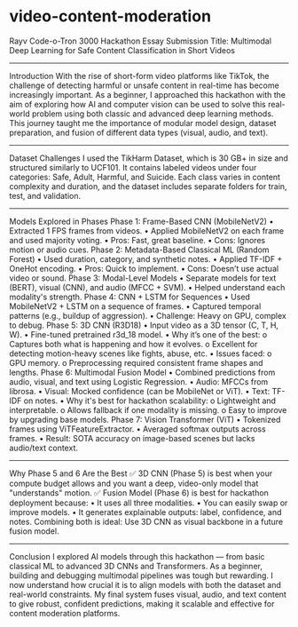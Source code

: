 # video-content-moderation

Rayv Code-o-Tron 3000 Hackathon Essay Submission
Title: Multimodal Deep Learning for Safe Content Classification in Short Videos
________________________________________
Introduction
With the rise of short-form video platforms like TikTok, the challenge of detecting harmful or unsafe content in real-time has become increasingly important. As a beginner, I approached this hackathon with the aim of exploring how AI and computer vision can be used to solve this real-world problem using both classic and advanced deep learning methods. This journey taught me the importance of modular model design, dataset preparation, and fusion of different data types (visual, audio, and text).
________________________________________
Dataset Challenges
I used the TikHarm Dataset, which is 30 GB+ in size and structured similarly to UCF101. It contains labeled videos under four categories: Safe, Adult, Harmful, and Suicide. Each class varies in content complexity and duration, and the dataset includes separate folders for train, test, and validation.
________________________________________
Models Explored in Phases
Phase 1: Frame-Based CNN (MobileNetV2)
•	Extracted 1 FPS frames from videos.
•	Applied MobileNetV2 on each frame and used majority voting.
•	Pros: Fast, great baseline.
•	Cons: Ignores motion or audio cues.
Phase 2: Metadata-Based Classical ML (Random Forest)
•	Used duration, category, and synthetic notes.
•	Applied TF-IDF + OneHot encoding.
•	Pros: Quick to implement.
•	Cons: Doesn’t use actual video or sound.
Phase 3: Modal-Level Models
•	Separate models for text (BERT), visual (CNN), and audio (MFCC + SVM).
•	Helped understand each modality's strength.
Phase 4: CNN + LSTM for Sequences
•	Used MobileNetV2 + LSTM on a sequence of frames.
•	Captured temporal patterns (e.g., buildup of aggression).
•	Challenge: Heavy on GPU, complex to debug.
Phase 5: 3D CNN (R3D18)
•	Input video as a 3D tensor (C, T, H, W).
•	Fine-tuned pretrained r3d_18 model.
•	Why it’s one of the best:
o	Captures both what is happening and how it evolves.
o	Excellent for detecting motion-heavy scenes like fights, abuse, etc.
•	Issues faced:
o	GPU memory.
o	Preprocessing required consistent frame shapes and lengths.
Phase 6: Multimodal Fusion Model
•	Combined predictions from audio, visual, and text using Logistic Regression.
•	Audio: MFCCs from librosa.
•	Visual: Mocked confidence (can be MobileNet or ViT).
•	Text: TF-IDF on notes.
•	Why it's best for hackathon scalability:
o	Lightweight and interpretable.
o	Allows fallback if one modality is missing.
o	Easy to improve by upgrading base models.
Phase 7: Vision Transformer (ViT)
•	Tokenized frames using ViTFeatureExtractor.
•	Averaged softmax outputs across frames.
•	Result: SOTA accuracy on image-based scenes but lacks audio/text context.
________________________________________
Why Phase 5 and 6 Are the Best
✅ 3D CNN (Phase 5) is best when your compute budget allows and you want a deep, video-only model that "understands" motion.
✅ Fusion Model (Phase 6) is best for hackathon deployment because:
•	It uses all three modalities.
•	You can easily swap or improve models.
•	It generates explainable outputs: label, confidence, and notes.
Combining both is ideal: Use 3D CNN as visual backbone in a future fusion model.
________________________________________
Conclusion
I explored AI models through this hackathon — from basic classical ML to advanced 3D CNNs and Transformers. As a beginner, building and debugging multimodal pipelines was tough but rewarding. I now understand how crucial it is to align models with both the dataset and real-world constraints. My final system fuses visual, audio, and text content to give robust, confident predictions, making it scalable and effective for content moderation platforms.
